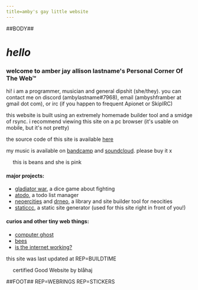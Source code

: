 ```yaml
---
title=amby's gay little website
---
```

##BODY##
# *hello*

### welcome to amber jay allison lastname's Personal Corner Of The Web&trade;

hi! i am a programmer, musician and general dipshit (she/they).
you can contact me on discord (ambylastname#7968), email (ambyshframber at gmail dot com),
or irc (if you happen to frequent Apionet or SkipIRC)

this website is built using an extremely homemade builder tool and a smidge of rsync.
i recommend viewing this site on a pc browser (it's usable on mobile, but it's not pretty)

the source code of this site is available [here](https://github.com/ambyshframber/wobsite_v3)

my music is available on [bandcamp](https://caliphate.bandcamp.com/releases)
and [soundcloud](https://soundcloud.com/caliphate00). please buy it x

<a href="https://wobble.town/visit/21"><img src="https://wobble.town/visit/21/wobble.gif" style="height: 1em;" ></a> this is beans and she is pink

#### major projects:
- [gladiator war](https://github.com/ambyshframber/gladiator_war_rs_2), a dice game about fighting
- [atodo](https://github.com/ambyshframber/atodo), a todo list manager
- [neoercities](https://github.com/ambyshframber/neoercities) and [drneo](https://github.com/ambyshframber/drneo), a library and site builder tool for neocities
- [staticcc](https://github.com/ambyshframber/staticcc), a static site generator (used for this site right in front of you!)

#### curios and other tiny web things:
- [computer ghost](computer_ghost.html)
- [bees](bees.html)
- [is the internet working?](is_the_internet_working.html)

this site was last updated at REP=BUILDTIME

<img src="https://berrymot.github.io/i/blahaj.png" style="height: 1em;" /> certified Good Website by blåhaj

##FOOT##
REP=WEBRINGS
REP=STICKERS
